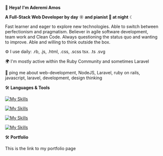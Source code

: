  👋 **Heya! I'm Aderemi Amos**

**A Full-Stack Web Developer by day ☼ and pianist 🎹 at night** ☾

Fast learner and eager to explore new technologies. Able to switch between perfectionism and pragmatism. Believer in agile software development, team work and Clean Code. Always questioning the status quo and wanting to improve. Able and willing to think outside the box.

⚙️ I use daily: .rb, .js, .html, .css, .scss tsx. .ts .svg

🌍 I'm mostly active within the Ruby Community and sometimes Laravel

💬 ping me about web-development, NodeJS, Laravel, ruby on rails, javascript, laravel, development, design thinking


🛠  **Languages & Tools**

[![My Skills](https://skillicons.dev/icons?i=html,css,scss,bootstrap,js,typescript,react)](https://skillicons.dev)

[![My Skills](https://skillicons.dev/icons?i=ruby,rails,laravel,git,github,postman,nodejs)](https://skillicons.dev)

[![My Skills](https://skillicons.dev/icons?i=mysql,postgresql,mongodb)](https://skillicons.dev)

[![My Skills](https://skillicons.dev/icons?i=figma,heroku)](https://skillicons.dev)

🛠  **Portfolio**

This is the link to my portfolio page
